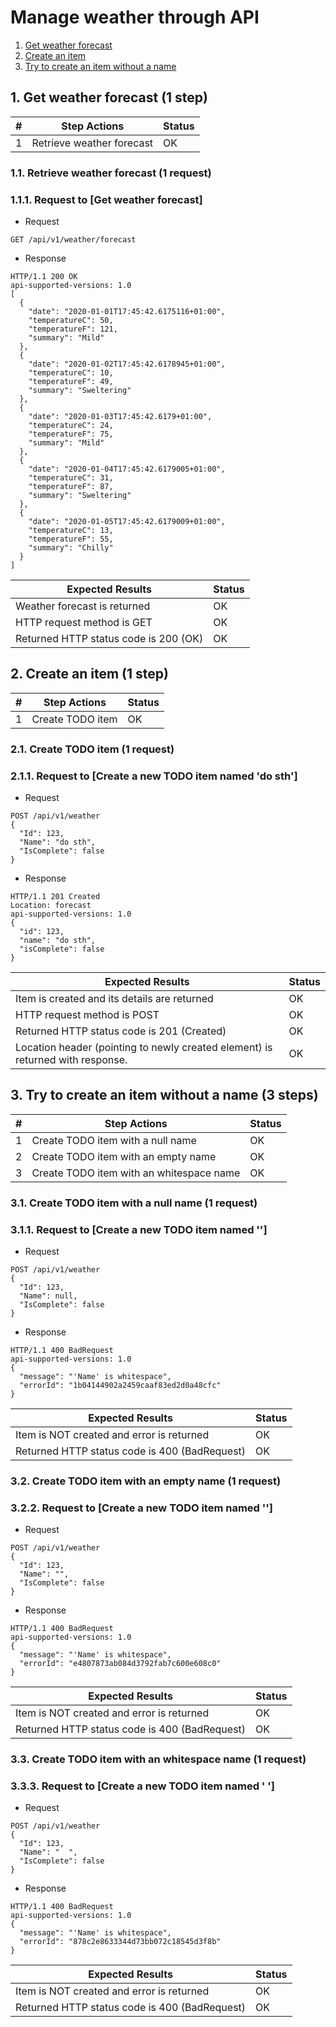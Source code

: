 # Manage weather through API

1. [Get weather forecast](#1-get-weather-forecast-1-step)
1. [Create an item](#2-create-an-item-1-step)
1. [Try to create an item without a name](#3-try-to-create-an-item-without-a-name-3-steps)

## 1. Get weather forecast (1 step)

| # | Step Actions | Status |
| - | - | - |
| 1 | Retrieve weather forecast | OK |

### 1.1. Retrieve weather forecast (1 request)

### 1.1.1. Request to [Get weather forecast]

- Request
```
GET /api/v1/weather/forecast
```

- Response
```
HTTP/1.1 200 OK
api-supported-versions: 1.0
[
  {
    "date": "2020-01-01T17:45:42.6175116+01:00",
    "temperatureC": 50,
    "temperatureF": 121,
    "summary": "Mild"
  },
  {
    "date": "2020-01-02T17:45:42.6178945+01:00",
    "temperatureC": 10,
    "temperatureF": 49,
    "summary": "Sweltering"
  },
  {
    "date": "2020-01-03T17:45:42.6179+01:00",
    "temperatureC": 24,
    "temperatureF": 75,
    "summary": "Mild"
  },
  {
    "date": "2020-01-04T17:45:42.6179005+01:00",
    "temperatureC": 31,
    "temperatureF": 87,
    "summary": "Sweltering"
  },
  {
    "date": "2020-01-05T17:45:42.6179009+01:00",
    "temperatureC": 13,
    "temperatureF": 55,
    "summary": "Chilly"
  }
]
```

| Expected Results  | Status |
| - | - |
| Weather forecast is returned | OK |
| HTTP request method is GET | OK |
| Returned HTTP status code is 200 (OK) | OK |



## 2. Create an item (1 step)

| # | Step Actions | Status |
| - | - | - |
| 1 | Create TODO item | OK |

### 2.1. Create TODO item (1 request)

### 2.1.1. Request to [Create a new TODO item named 'do sth']

- Request
```
POST /api/v1/weather
{
  "Id": 123,
  "Name": "do sth",
  "IsComplete": false
}
```

- Response
```
HTTP/1.1 201 Created
Location: forecast
api-supported-versions: 1.0
{
  "id": 123,
  "name": "do sth",
  "isComplete": false
}
```

| Expected Results  | Status |
| - | - |
| Item is created and its details are returned | OK |
| HTTP request method is POST | OK |
| Returned HTTP status code is 201 (Created) | OK |
| Location header (pointing to newly created element) is returned with response. | OK |



## 3. Try to create an item without a name (3 steps)

| # | Step Actions | Status |
| - | - | - |
| 1 | Create TODO item with a null name | OK |
| 2 | Create TODO item with an empty name | OK |
| 3 | Create TODO item with an whitespace name | OK |

### 3.1. Create TODO item with a null name (1 request)

### 3.1.1. Request to [Create a new TODO item named '']

- Request
```
POST /api/v1/weather
{
  "Id": 123,
  "Name": null,
  "IsComplete": false
}
```

- Response
```
HTTP/1.1 400 BadRequest
api-supported-versions: 1.0
{
  "message": "'Name' is whitespace",
  "errorId": "1b04144902a2459caaf83ed2d0a48cfc"
}
```

| Expected Results  | Status |
| - | - |
| Item is NOT created and error is returned | OK |
| Returned HTTP status code is 400 (BadRequest) | OK |


### 3.2. Create TODO item with an empty name (1 request)

### 3.2.2. Request to [Create a new TODO item named '']

- Request
```
POST /api/v1/weather
{
  "Id": 123,
  "Name": "",
  "IsComplete": false
}
```

- Response
```
HTTP/1.1 400 BadRequest
api-supported-versions: 1.0
{
  "message": "'Name' is whitespace",
  "errorId": "e4807873ab084d3792fab7c600e608c0"
}
```

| Expected Results  | Status |
| - | - |
| Item is NOT created and error is returned | OK |
| Returned HTTP status code is 400 (BadRequest) | OK |


### 3.3. Create TODO item with an whitespace name (1 request)

### 3.3.3. Request to [Create a new TODO item named '  ']

- Request
```
POST /api/v1/weather
{
  "Id": 123,
  "Name": "  ",
  "IsComplete": false
}
```

- Response
```
HTTP/1.1 400 BadRequest
api-supported-versions: 1.0
{
  "message": "'Name' is whitespace",
  "errorId": "878c2e8633344d73bb072c18545d3f8b"
}
```

| Expected Results  | Status |
| - | - |
| Item is NOT created and error is returned | OK |
| Returned HTTP status code is 400 (BadRequest) | OK |


